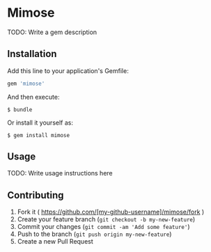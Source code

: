# Mimose

TODO: Write a gem description

## Installation

Add this line to your application's Gemfile:

```ruby
gem 'mimose'
```

And then execute:

    $ bundle

Or install it yourself as:

    $ gem install mimose

## Usage

TODO: Write usage instructions here

## Contributing

1. Fork it ( https://github.com/[my-github-username]/mimose/fork )
2. Create your feature branch (`git checkout -b my-new-feature`)
3. Commit your changes (`git commit -am 'Add some feature'`)
4. Push to the branch (`git push origin my-new-feature`)
5. Create a new Pull Request
